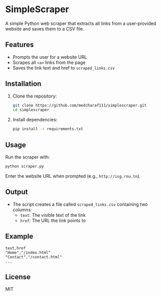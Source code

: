 # SimpleScraper

A simple Python web scraper that extracts all links from a user-provided website and saves them to a CSV file.

## Features
- Prompts the user for a website URL
- Scrapes all `<a>` links from the page
- Saves the link text and href to `scraped_links.csv`

## Installation
1. Clone the repository:
   ```bash
   git clone https://github.com/medcharaf111/simplescraper.git
   cd simplescraper
   ```
2. Install dependencies:
   ```bash
   pip install -r requirements.txt
   ```

## Usage
Run the scraper with:
```bash
python scraper.py
```
Enter the website URL when prompted (e.g., `http://isg.rnu.tn`).

## Output
- The script creates a file called `scraped_links.csv` containing two columns:
  - `text`: The visible text of the link
  - `href`: The URL the link points to

## Example
```
text,href
"Home","/index.html"
"Contact","/contact.html"
...
```

## License
MIT
